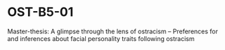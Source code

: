 # OST-B5-01
Master-thesis: A glimpse through the lens of ostracism – Preferences for and inferences about facial personality traits following ostracism
